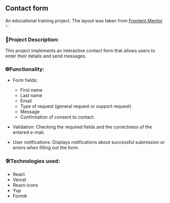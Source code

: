 ## Contact form

An educational training project. The layout was taken from [Frontent Mentor](https://www.frontendmentor.io/challenges) ✨

### 📓Project Description:

This project implements an interactive contact form that allows users to enter their details and send messages.

### 🌐Functionality:

-   Form fields:

    -   First name
    -   Last name
    -   Email
    -   Type of request (general request or support request)
    -   Message
    -   Confirmation of consent to contact.

-   Validation: Checking the required fields and the correctness of the entered e-mail.

-   User notifications: Displays notifications about successful submission or errors when filling out the form.

### 🛠️Technologies used:

-   React
-   Vercel
-   React-icons
-   Yup
-   Formik
